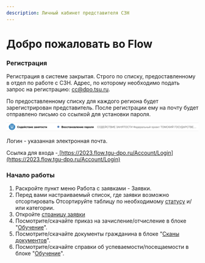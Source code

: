 ```yaml
---
description: Личный кабинет представителя СЗН
---
```


# Добро пожаловать во Flow

### Регистрация

Регистрация в системе закрытая. Строго по списку, предоставленному в отдел по работе с СЗН. Адрес, по которому необходимо подать запрос на регистрацию: [cc@dpo.tsu.ru](mailto:cc@dpo.tsu.ru).

По предоставленному списку  для каждого региона будет зарегистрирован представитель. После регистрации ему на почту будет отправлено письмо со ссылкой для установки пароля.

![ Письмо придёт с таким заголовком](<.gitbook/assets/image (4).png>)

Логин  - указанная электронная почта.

Ссылка для входа -[ ](https://2023.flow.tgu-dpo.ru/Account/Login)[https://2023.flow.tgu-dpo.ru/Account/Login](https://2023.flow.tgu-dpo.ru/Account/Login)

### Начало работы

1. Раскройте пункт меню Работа с заявками - Заявки.
2. Перед вами настраиваемый список, где заявки возможно отсортировать Отсортируйте таблицу по необходимому [статусу](tablica-zayavok/statusy-zayavki.md) и/или категории. &#x20;
3. Откройте [страницу заявки](zayavka/stranica-zayavki.md)
4. Посмотрите/скачайте приказ на зачисление/отчисление в блоке "[Обучение](zayavka/stranica-zayavki.md#stranica-zayavki-razdelena-na-4-bloka)".
5. Посмотрите/скачайте документы гражданина в блоке "[Сканы документов](zayavka/stranica-zayavki.md#stranica-zayavki-razdelena-na-4-bloka)".&#x20;
6. Посмотрите/скачайте справки об успеваемости/посещаемости в блоке "[Обучение](zayavka/stranica-zayavki.md#stranica-zayavki-razdelena-na-4-bloka)".
